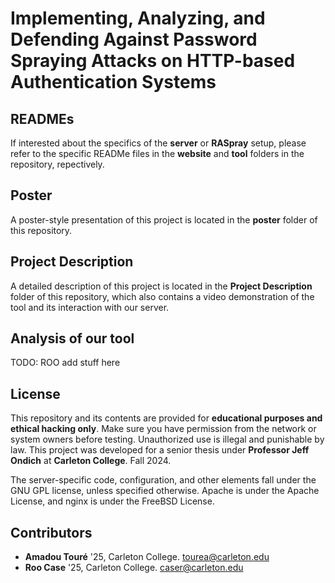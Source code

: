 # Implementing, Analyzing, and Defending Against Password Spraying Attacks on HTTP-based Authentication Systems


## READMEs

If interested about the specifics of the **server** or **RASpray** setup, please refer to the specific READMe files in the **website** and **tool** folders in the repository, repectively.

## Poster

A poster-style presentation of this project is located in the **poster** folder of this repository.

## Project Description

A detailed description of this project is located in the **Project Description** folder of this repository, which also contains a video demonstration of the tool and its interaction with our server.

## Analysis of our tool

TODO: ROO add stuff here

## License

This repository and its contents are provided for **educational purposes and ethical hacking only**. Make sure you have permission from the network or system owners before testing. Unauthorized use is illegal and punishable by law. This project was developed for a senior thesis under **Professor Jeff Ondich** at **Carleton College**. Fall 2024.

The server-specific code, configuration, and other elements fall under the GNU GPL license, unless specified otherwise. Apache is under the Apache License, and nginx is under the FreeBSD License.

## Contributors

- **Amadou Touré** '25, Carleton College. [tourea@carleton.edu](mailto:tourea@carleton.edu)
- **Roo Case** '25, Carleton College. [caser@carleton.edu](mailto:caser@carleton.edu)
